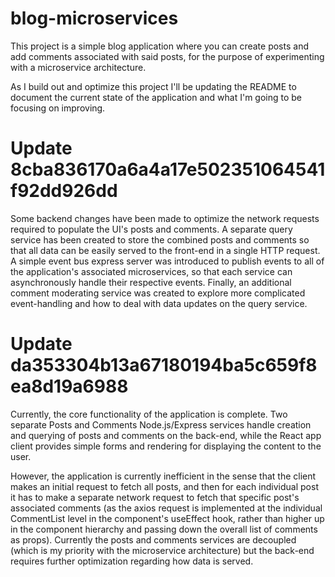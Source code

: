 # blog-microservices
This project is a simple blog application where you can create posts and add comments associated with said posts, for the purpose of experimenting with a microservice architecture.

As I build out and optimize this project I'll be updating the README to document the current state of the application and what I'm going to be focusing on improving.

# Update 8cba836170a6a4a17e502351064541f92dd926dd
Some backend changes have been made to optimize the network requests required to populate the UI's posts and comments. A separate query service has been created to store the combined posts and comments so that all data can be easily served to the front-end in a single HTTP request. A simple event bus express server was introduced to publish events to all of the application's associated microservices, so that each service can asynchronously handle their respective events. Finally, an additional comment moderating service was created to explore more complicated event-handling and how to deal with data updates on the query service.

# Update da353304b13a67180194ba5c659f8ea8d19a6988
Currently, the core functionality of the application is complete. Two separate Posts and Comments Node.js/Express services handle creation and querying of posts and comments on the back-end, while the React app client provides simple forms and rendering for displaying the content to the user.

However, the application is currently inefficient in the sense that the client makes an initial request to fetch all posts, and then for each individual post it has to make a separate network request to fetch that specific post's associated comments (as the axios request is implemented at the individual CommentList level in the component's useEffect hook, rather than higher up in the component hierarchy and passing down the overall list of comments as props). Currently the posts and comments services are decoupled (which is my priority with the microservice architecture) but the back-end requires further optimization regarding how data is served.
